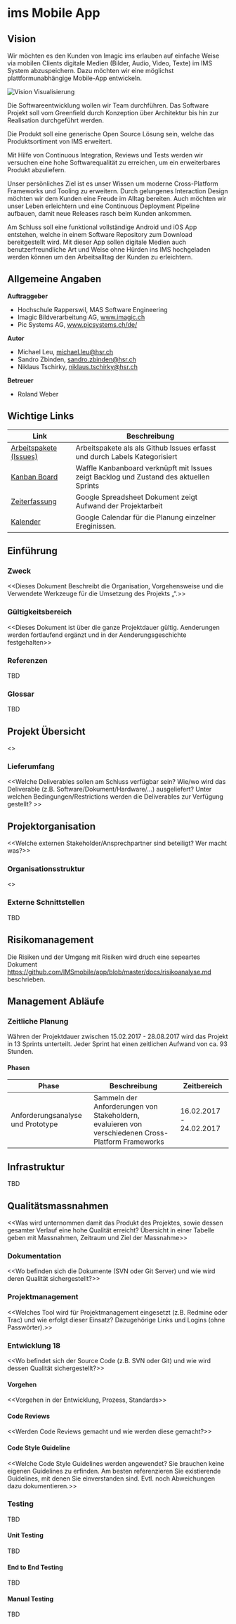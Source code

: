 # ims Mobile App

## Vision
Wir möchten es den Kunden von Imagic ims erlauben auf einfache Weise via mobilen Clients digitale Medien (Bilder, Audio, Video, Texte) im IMS System abzuspeichern. Dazu möchten wir eine möglichst plattformunabhängige Mobile-App entwickeln.

![Vision Visualisierung](vision_visualisierung.png)

Die Softwareentwicklung wollen wir Team durchführen. Das Software Projekt soll vom Greenfield durch Konzeption über Architektur bis hin zur Realisation durchgeführt werden.

Die Produkt soll eine generische Open Source Lösung sein, welche das Produktsortiment von IMS erweitert.

Mit Hilfe von Continuous Integration, Reviews und Tests werden wir versuchen eine hohe Softwarequalität zu erreichen, um ein erweiterbares Produkt abzuliefern.

Unser persönliches Ziel ist es unser Wissen um moderne Cross-Platform Frameworks und Tooling zu erweitern. Durch gelungenes Interaction Design möchten wir dem Kunden eine Freude im Alltag bereiten. Auch möchten wir unser Leben erleichtern und eine Continuous Deployment Pipeline aufbauen, damit neue Releases rasch beim Kunden ankommen. 

Am Schluss soll eine funktional vollständige Android und iOS App entstehen, welche in einem Software Repository zum Download bereitgestellt wird. Mit dieser App sollen digitale Medien auch benutzerfreundliche Art und Weise ohne Hürden ins IMS hochgeladen werden können um den Arbeitsalltag der Kunden zu erleichtern. 


## Allgemeine Angaben

**Auftraggeber**
- Hochschule Rapperswil, MAS Software Engineering
- Imagic Bildverarbeitung AG, www.imagic.ch
- Pic Systems AG, www.picsystems.ch/de/

**Autor**
- Michael Leu, michael.leu@hsr.ch
- Sandro Zbinden, sandro.zbinden@hsr.ch
- Niklaus Tschirky, niklaus.tschirky@hsr.ch

**Betreuer**
- Roland Weber

## Wichtige Links 

| Link        | Beschreibung |
| ------------- |-------------|
| [Arbeitspakete (Issues)](https://github.com/IMSmobile/app/issues?utf8=%E2%9C%93&q=)      | Arbeitspakete als als Github Issues erfasst und durch Labels Kategorisiert|
| [Kanban Board](https://waffle.io/IMSmobile/app)| Waffle Kanbanboard verknüpft mit Issues zeigt Backlog und Zustand des aktuellen Sprints|
| [Zeiterfassung](https://docs.google.com/spreadsheets/d/1wPmgUyEP-KACbgbScPLBRBLKIGRuS5j_b-cGsaogbYE/edit?usp=sharing)| Google Spreadsheet Dokument zeigt Aufwand der Projektarbeit|
| [Kalender](https://calendar.google.com/calendar/embed?src=3k1v67336orm53otamk6e4s1rc%40group.calendar.google.com&ctz=Europe/Paris) | Google Calendar für die Planung einzelner Ereginissen.


## Einführung
### Zweck
<<Dieses Dokument Beschreibt die Organisation, Vorgehensweise und die Verwendete Werkzeuge für die Umsetzung des Projekts „<MUSTERPROJEKT>“.>>
### Gültigkeitsbereich
<<Dieses Dokument ist über die ganze Projektdauer gültig. Aenderungen werden fortlaufend ergänzt und in der Aenderungsgeschichte festgehalten>>
### Referenzen
TBD
### Glossar	
TBD

## Projekt Übersicht
<<Projektbeschreibung>>
### Lieferumfang
<<Welche Deliverables sollen am Schluss verfügbar sein? Wie/wo wird das Deliverable (z.B. Software/Dokument/Hardware/…) ausgeliefert? Unter welchen Bedingungen/Restrictions werden die Deliverables zur Verfügung gestellt? >>

## Projektorganisation
<<Welche externen Stakeholder/Ansprechpartner sind beteiligt? Wer macht was?>>
### Organisationsstruktur
<<Organigramm>>
### Externe Schnittstellen
TBD

## Risikomanagement

Die Risiken und der Umgang mit Risiken wird druch eine sepeartes Dokument https://github.com/IMSmobile/app/blob/master/docs/risikoanalyse.md beschrieben. 

## Management Abläufe

### Zeitliche Planung
Währen der Projektdauer zwischen 15.02.2017 - 28.08.2017 wird das Projekt in 13 Sprints unterteilt. Jeder Sprint hat einen zeitlichen Aufwand von ca. 93 Stunden.

#### Phasen

| Phase        | Beschreibung | Zeitbereich |
| ------------- |-------------|-------------|
| Anforderungsanalyse und Prototype | Sammeln der Anforderungen von Stakeholdern, evaluieren von verschiedenen Cross-Platform Frameworks | 16.02.2017 - 24.02.2017 |

## Infrastruktur
TBD
## Qualitätsmassnahmen
<<Was wird unternommen damit das Produkt des Projektes, sowie dessen gesamter Verlauf eine hohe Qualität erreicht? Übersicht in einer Tabelle geben mit Massnahmen, Zeitraum und Ziel der Massnahme>>
### Dokumentation
<<Wo befinden sich die Dokumente (SVN oder Git Server) und wie wird deren Qualität sichergestellt?>>
### Projektmanagement
<<Welches Tool wird für Projektmanagement eingesetzt (z.B. Redmine oder Trac) und wie erfolgt dieser Einsatz? Dazugehörige Links und Logins (ohne Passwörter).>>
### Entwicklung	18
<<Wo befindet sich der Source Code (z.B. SVN oder Git) und wie wird dessen Qualität sichergestellt?>>
#### Vorgehen
<<Vorgehen in der Entwicklung, Prozess, Standards>>
#### Code Reviews
<<Werden Code Reviews gemacht und wie werden diese gemacht?>>
#### Code Style Guideline
<<Welche Code Style Guidelines werden angewendet? Sie brauchen keine eigenen Guidelines zu erfinden. Am besten referenzieren Sie existierende Guidelines, mit denen Sie einverstanden sind. Evtl. noch Abweichungen dazu dokumentieren.>>
### Testing
TBD
#### Unit Testing
TBD
#### End to End Testing
TBD
#### Manual Testing
TBD
